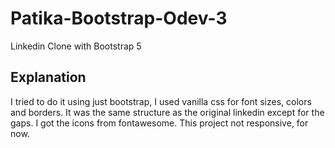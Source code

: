 # Patika-Bootstrap-Odev-3
Linkedin Clone with Bootstrap 5

## Explanation
I tried to do it using just bootstrap, I used vanilla css for font sizes, colors and borders. It was the same structure as the original linkedin except for the gaps. I got the icons from fontawesome. This project not responsive, for now.
